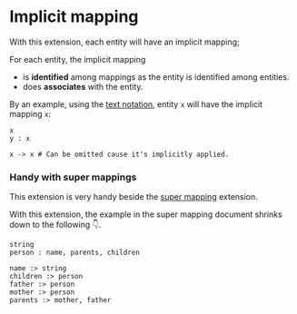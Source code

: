 # Implicit mapping

With this extension, each entity will have an implicit mapping;

For each entity, the implicit mapping

- is **identified** among mappings as the entity is identified among entities.
- does **associates** with the entity.

By an example, using the [text notation](text-notation.md), entity `x` will have the implicit mapping `x`:

```entity-mapping
x
y : x

x -> x # Can be omitted cause it's implicitly applied.
```

### Handy with super mappings

This extension is very handy beside the [super mapping](super-mapping.md) extension.

With this extension, the example in the super mapping document shrinks down to the following 👇.

```entity-mapping
string
person : name, parents, children

name :> string
children :> person
father :> person
mother :> person
parents :> mother, father
```


